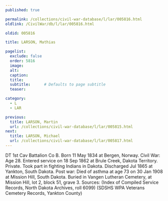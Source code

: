 ```yaml
---
published: true

permalink: /collections/civil-war-database/l/lar/005816.html
oldlink: /CivilWar/db/l/lar/005816.html

oldid: 005816

title: LARSON, Mathias

pagelist:
  exclude: false
  order: 5816
  image: 
  alt:
  caption:
  title:
  subtitle:      # Defaults to page subtitle
  teaser:

category: 
  - L 
  - LAR

previous:
  title: LARSON, Martin
  url: /collections/civil-war-database/l/lar/005815.html  
next:
  title: LARSON, Michael
  url: /collections/civil-war-database/l/lar/005817.html   
---
```

DT 1st Cav Battalion Co B. Born 11 May 1834 at Bergen, Norway. Civil War: Age 28. Entered service on 18 Sep 1862 at Brule Creek, Dakota Territory. Private. Took part in fighting Indians in Dakota. Discharged Jul 1865 at Yankton, South Dakota. Post war: Died of asthma at age 73 on 30 Jan 1908 at Mission Hill, South Dakota. Buried in Vangen Lutheran Cemetery, at Mission Hill, lot 2, block 51, grave 3. Sources: (Index of Compiled Service Records, North Dakota Archives, roll 6099) (SDSHS WPA Veterans Cemetery Records, Yankton County)